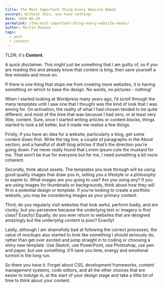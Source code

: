 ```yaml
---
title: The Most Important Thing Every Website Needs
excerpt: Without this, you have nothing!
date: 2020-06-29
permalink: /the-most-important-thing-every-website-needs/
author: Martin Dawson
tags:
  - post
  - content
---
```


TLDR; it's **Content**.

A quick disclaimer. This might just be something that I am guilty of, so if you are reading this and already know that content is king, then save yourself a few minutes and move on.

If there is one thing that stops me from creating more websites, it is having something on which to base the design. No words, no pictures - nothing!

When I started looking at Wordpress many years ago, I’d scroll through the many templates until I saw one that I thought was the kind of look that I was aiming for. On activation, the reality of what I had chosen tended to be quite different, and most of the time that was because I had zero, or at least very little, content. Sure, once I started writing articles or content blocks, things started to look a bit better, but it made me realise a few things.

Firstly, if you have an idea for a website, particularly a blog, get some content down first. Write the tag line, a couple of paragraphs in the About section, and a handful of draft blog articles if that’s the direction you’re going down. I’ve never really found that Lorem ipsum cuts the mustard for me. That won’t be true for everyone but for me, I need something a bit more coherent.

Secondly, think about assets. The templates you look through will be using good quality images that draw you in, selling you a lifestyle or a philosophy to aspire to. What images are you going to use? Are you using any? If you are using images for thumbnails or backgrounds, think about how they will fit in a potential design or template. If you’re looking to create a portfolio website, you may be considering images as your primary content.

Third, do you regularly visit websites that look awful, perform badly, and are clunky, but you persevere because the underlying text or imagery is first class? Exactly! Equally, do you ever return to websites that are designed amazingly but the underlying content is poor? Exactly!

Lastly, although I am shamefully bad at following the correct processes, the value of mockups also started to look like something I should seriously do, rather than get over excited and jump straight in to coding or choosing a shiny new template. Use Sketch, use PowerPoint, use Photoshop, use pen and paper, but use something. It’ll save you time, energy and emotional turmoil in the long run.

So there you have it. Forget about CSS, development frameworks, content management systems, code editors, and all the other choices that are easier to indulge in, at the start of your design stage and take a little bit of time to think about your content.
